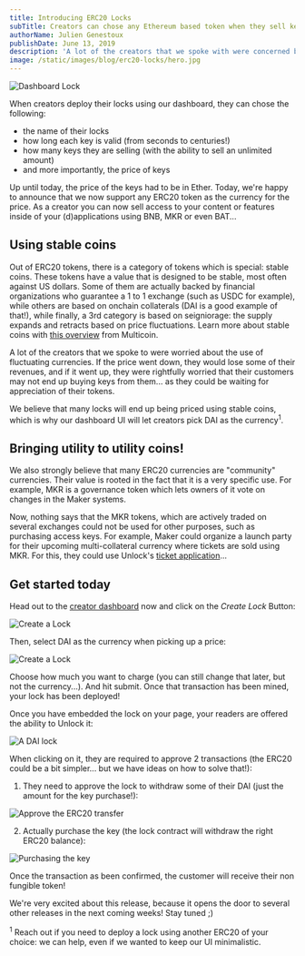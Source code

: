 ```yaml
---
title: Introducing ERC20 Locks
subTitle: Creators can chose any Ethereum based token when they sell keys to their locks.
authorName: Julien Genestoux
publishDate: June 13, 2019
description: 'A lot of the creators that we spoke with were concerned by the volatile nature of Ether when using it to price their keys: we needed to support stable coins. The ERC20 standard is a way to create tokens which are all compatible, even though they may have different implementations.'
image: /static/images/blog/erc20-locks/hero.jpg
---
```


![Dashboard Lock](/static/images/blog/erc20-locks/use-dai.jpg)

When creators deploy their locks using our dashboard, they can chose the following:

- the name of their locks
- how long each key is valid (from seconds to centuries!)
- how many keys they are selling (with the ability to sell an unlimited amount)
- and more importantly, the price of keys

Up until today, the price of the keys had to be in Ether. Today, we're happy to announce that we now support any ERC20 token as the currency for the price. As a creator you can now sell access to your content or features inside of your (d)applications using BNB, MKR or even BAT...

## Using stable coins

Out of ERC20 tokens, there is a category of tokens which is special: stable coins. These tokens have a value that is designed to be stable, most often against US dollars. Some of them are actually backed by financial organizations who guarantee a 1 to 1 exchange (such as USDC for example), while others are based on onchain collaterals (DAI is a good example of that!), while finally, a 3rd category is based on seigniorage: the supply expands and retracts based on price fluctuations. Learn more about stable coins with [this overview](https://multicoin.capital/2018/01/17/an-overview-of-stablecoins/) from Multicoin.

A lot of the creators that we spoke to were worried about the use of fluctuating currencies. If the price went down, they would lose some of their revenues, and if it went up, they were rightfully worried that their customers may not end up buying keys from them... as they could be waiting for appreciation of their tokens.

We believe that many locks will end up being priced using stable coins, which is why our dashboard UI will let creators pick DAI as the currency<sup>1</sup>.

## Bringing utility to utility coins!

We also strongly believe that many ERC20 currencies are "community" currencies. Their value is rooted in the fact that it is a very specific use. For example, MKR is a governance token which lets owners of it vote on changes in the Maker systems.

Now, nothing says that the MKR tokens, which are actively traded on several exchanges could not be used for other purposes, such as purchasing access keys. For example, Maker could organize a launch party for their upcoming multi-collateral currency where tickets are sold using MKR. For this, they could use Unlock's [ticket application](https://tickets.unlock-protocol.com/)...

## Get started today

Head out to the [creator dashboard](https://unlock-protocol.com/) now and click on the _Create Lock_ Button:

![Create a Lock](/static/images/blog/erc20-locks/create-lock.png)

Then, select DAI as the currency when picking up a price:

![Create a Lock](/static/images/blog/erc20-locks/select-dai.png)

Choose how much you want to charge (you can still change that later, but not the currency...). And hit submit. Once that transaction has been mined, your lock has been deployed!

Once you have embedded the lock on your page, your readers are offered the ability to Unlock it:

![A DAI lock](/static/images/blog/erc20-locks/dai-lock.png)

When clicking on it, they are required to approve 2 transactions (the ERC20 could be a bit simpler... but we have ideas on how to solve that!):

1. They need to approve the lock to withdraw some of their DAI (just the amount for the key purchase!):

![Approve the ERC20 transfer](/static/images/blog/erc20-locks/approve-withdraw-erc20.png)

2. Actually purchase the key (the lock contract will withdraw the right ERC20 balance):

![Purchasing the key](/static/images/blog/erc20-locks/purchase-key.png)

Once the transaction as been confirmed, the customer will receive their non fungible token!

We're very excited about this release, because it opens the door to several other releases in the next coming weeks! Stay tuned ;)

<sup>1</sup> Reach out if you need to deploy a lock using another ERC20 of your choice: we can help, even if we wanted to keep our UI minimalistic.
